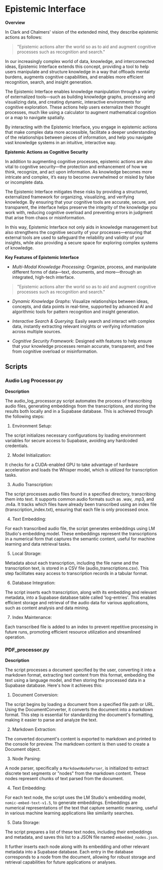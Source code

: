 # Epistemic Interface

**Overview**

In Clark and Chalmers' vision of the extended mind, they describe epistemic actions as follows:

> "Epistemic actions alter the world so as to aid and augment cognitive processes such as recognition and search."

In our increasingly complex world of data, knowledge, and interconnected ideas, Epistemic Interface extends this concept, providing a tool to help users manipulate and structure knowledge in a way that offloads mental burdens, augments cognitive capabilities, and enables more efficient recognition, search, and insight generation.

The Epistemic Interface enables knowledge manipulation through a variety of externalized tools—such as building knowledge graphs, processing and visualizing data, and creating dynamic, interactive environments for cognitive exploration. These actions help users externalize their thought processes, much like using a calculator to augment mathematical cognition or a map to navigate spatially.

By interacting with the Epistemic Interface, you engage in epistemic actions that make complex data more accessible, facilitate a deeper understanding of the relationships between pieces of information, and help you navigate vast knowledge systems in an intuitive, interactive way.

**Epistemic Actions as Cognitive Security**

In addition to augmenting cognitive processes, epistemic actions are also vital to cognitive security—the protection and enhancement of how we think, recognize, and act upon information. As knowledge becomes more intricate and complex, it’s easy to become overwhelmed or misled by false or incomplete data.

The Epistemic Interface mitigates these risks by providing a structured, externalized framework for organizing, visualizing, and verifying knowledge. By ensuring that your cognitive tools are accurate, secure, and transparent, the interface helps preserve the integrity of the knowledge you work with, reducing cognitive overload and preventing errors in judgment that arise from chaos or misinformation.

In this way, Epistemic Interface not only aids in knowledge management but also strengthens the cognitive security of your processes—ensuring that external tools are used to safeguard the reliability and validity of your insights, while also providing a secure space for exploring complex systems of knowledge.

**Key Features of Epistemic Interface**

- *Multi-Modal Knowledge Processing*: Organize, process, and manipulate different forms of data—text, documents, and more—through an integrated, high-tech interface.

> "Epistemic actions alter the world so as to aid and augment cognitive processes such as recognition and search."

- *Dynamic Knowledge Graphs*: Visualize relationships between ideas, concepts, and data points in real-time, supported by advanced AI and algorithmic tools for pattern recognition and insight generation.

- *Interactive Search & Querying*: Easily search and interact with complex data, instantly extracting relevant insights or verifying information across multiple sources.

- *Cognitive Security Framework*: Designed with features to help ensure that your knowledge processes remain accurate, transparent, and free from cognitive overload or misinformation.

## Scripts

### Audio Log Processor.py

**Description**

The audio_log_processor.py script automates the process of transcribing audio files, generating embeddings from the transcriptions, and storing the results both locally and in a Supabase database. This is achieved through the following steps:

1. Environment Setup:

The script initializes necessary configurations by loading environment variables for secure access to Supabase, avoiding any hardcoded credentials.

2. Model Initialization:

It checks for a CUDA-enabled GPU to take advantage of hardware acceleration and loads the Whisper model, which is utilized for transcription tasks.

3. Audio Transcription:

The script processes audio files found in a specified directory, transcribing them into text. It supports common audio formats such as .wav, .mp3, and .m4a.
It tracks which files have already been transcribed using an index file (transcription_index.txt), ensuring that each file is only processed once.
  
  4. Text Embedding:

For each transcribed audio file, the script generates embeddings using LM Studio's embedding model. These embeddings represent the transcriptions in a numerical form that captures the semantic content, useful for machine learning and data retrieval tasks.

5. Local Storage:

Metadata about each transcription, including the file name and the transcription text, is stored in a CSV file (audio_transcriptions.csv). This step facilitates easy access to transcription records in a tabular format.

6. Database Integration:

The script inserts each transcription, along with its embedding and relevant metadata, into a Supabase database table called 'log-entries'. This enables efficient storage and retrieval of the audio data for various applications, such as content analysis and data mining.

7. Index Maintenance:

Each transcribed file is added to an index to prevent repetitive processing in future runs, promoting efficient resource utilization and streamlined operation.


### PDF_processor.py

**Description**

The script processes a document specified by the user, converting it into a markdown format, extracting text content from this format, embedding the text using a language model, and then storing the processed data in a Supabase database. Here's how it achieves this:

1. Document Conversion:

The script begins by loading a document from a specified file path or URL.
Using the DocumentConverter, it converts the document into a markdown format. This step is essential for standardizing the document's formatting, making it easier to parse and analyze the text.

2. Markdown Extraction:

The converted document's content is exported to markdown and printed to the console for preview.
The markdown content is then used to create a Document object.

3. Node Parsing:

A node parser, specifically a `MarkdownNodeParser`, is initialized to extract discrete text segments or "nodes" from the markdown content. These nodes represent chunks of text parsed from the document.

4. Text Embedding:

For each text node, the script uses the LM Studio's embedding model, `nomic-embed-text-v1.5`, to generate embeddings. Embeddings are numerical representations of the text that capture semantic meaning, useful in various machine learning applications like similarity searches.

5. Data Storage:

The script prepares a list of these text nodes, including their embeddings and metadata, and saves this list to a JSON file named `embedded_nodes.json`.

It further inserts each node along with its embedding and other relevant metadata into a Supabase database. Each entry in the database corresponds to a node from the document, allowing for robust storage and retrieval capabilities for future applications or analyses.